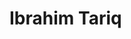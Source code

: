 <!DOCTYPE html>
<html lang="en">
<head>
    <meta charset="UTF-8">
    <meta name="viewport" content="width=device-width, initial-scale=1.0">
    <title>Your Name</title>
</head>
<body>
    <h1>Ibrahim Tariq</h1>
</body>
</html>
